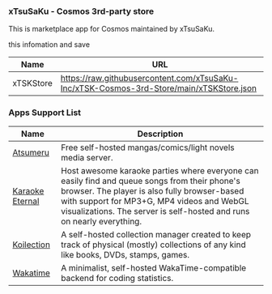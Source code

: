 ### xTsuSaKu - Cosmos 3rd-party store
This is marketplace app for Cosmos maintained by xTsuSaKu.

this infomation and save

| Name         | URL                         |
| ------------ | --------------------------- |
| xTSKStore   | https://raw.githubusercontent.com/xTsuSaKu-Inc/xTSK-Cosmos-3rd-Store/main/xTSKStore.json | 

### Apps Support List

| Name         | Description                 |
| ------------ | --------------------------- |
| [Atsumeru](https://github.com/AtsumeruDev/Atsumeru)| Free self-hosted mangas/comics/light novels media server. | 
| [Karaoke Eternal](https://github.com/bhj/KaraokeEternal)| Host awesome karaoke parties where everyone can easily find and queue songs from their phone's browser. The player is also fully browser-based with support for MP3+G, MP4 videos and WebGL visualizations. The server is self-hosted and runs on nearly everything. | 
| [Koilection](https://github.com/benjaminjonard/koillection)| A self-hosted collection manager created to keep track of physical (mostly) collections of any kind like books, DVDs, stamps, games. | 
| [Wakatime](https://github.com/muety/wakapi)| A minimalist, self-hosted WakaTime-compatible backend for coding statistics. | 